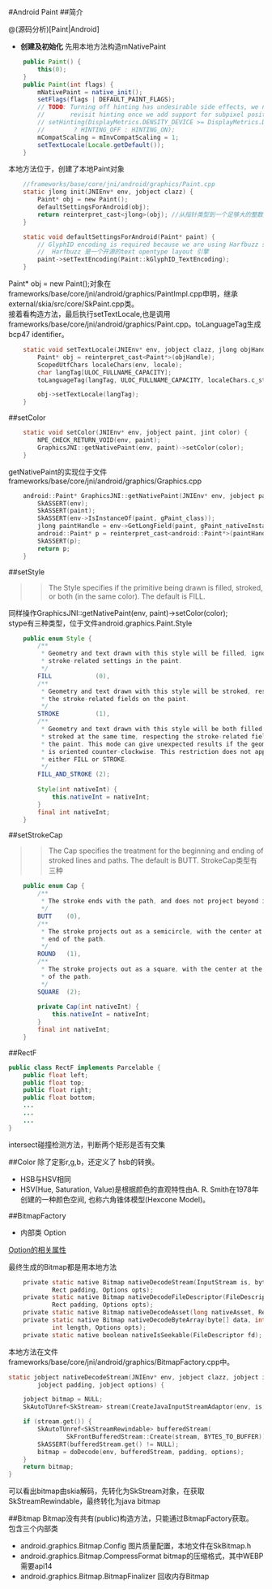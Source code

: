 #Android Paint
##简介
> 

@(源码分析)[Paint|Android]

 

- **创建及初始化**
先用本地方法构造mNativePaint

```java
    public Paint() {
        this(0);
    }
    public Paint(int flags) {
        mNativePaint = native_init();
        setFlags(flags | DEFAULT_PAINT_FLAGS);
        // TODO: Turning off hinting has undesirable side effects, we need to
        //       revisit hinting once we add support for subpixel positioning
        // setHinting(DisplayMetrics.DENSITY_DEVICE >= DisplayMetrics.DENSITY_TV
        //        ? HINTING_OFF : HINTING_ON);
        mCompatScaling = mInvCompatScaling = 1;
        setTextLocale(Locale.getDefault());
    }
```
本地方法位于，创建了本地Paint对象

```c
	//frameworks/base/core/jni/android/graphics/Paint.cpp
    static jlong init(JNIEnv* env, jobject clazz) {
        Paint* obj = new Paint();
        defaultSettingsForAndroid(obj);
        return reinterpret_cast<jlong>(obj); //从指针类型到一个足够大的整数类型
    }

    static void defaultSettingsForAndroid(Paint* paint) {
	    // GlyphID encoding is required because we are using Harfbuzz shaping
	    //  Harfbuzz 是一个开源的text opentype layout 引擎
	    paint->setTextEncoding(Paint::kGlyphID_TextEncoding);
	}
```

Paint* obj = new Paint();对象在frameworks/base/core/jni/android/graphics/PaintImpl.cpp申明，继承external/skia/src/core/SkPaint.cpp类。<br/>
接着看构造方法，最后执行setTextLocale,也是调用frameworks/base/core/jni/android/graphics/Paint.cpp。toLanguageTag生成 bcp47 identifier。

```c
    static void setTextLocale(JNIEnv* env, jobject clazz, jlong objHandle, jstring locale) {
        Paint* obj = reinterpret_cast<Paint*>(objHandle);
        ScopedUtfChars localeChars(env, locale);
        char langTag[ULOC_FULLNAME_CAPACITY];
        toLanguageTag(langTag, ULOC_FULLNAME_CAPACITY, localeChars.c_str());

        obj->setTextLocale(langTag);
    }
```

##setColor
```c
    static void setColor(JNIEnv* env, jobject paint, jint color) {
        NPE_CHECK_RETURN_VOID(env, paint);
        GraphicsJNI::getNativePaint(env, paint)->setColor(color);
    }
```
getNativePaint的实现位于文件frameworks/base/core/jni/android/graphics/Graphics.cpp
```c
	android::Paint* GraphicsJNI::getNativePaint(JNIEnv* env, jobject paint) {
	    SkASSERT(env);
	    SkASSERT(paint);
	    SkASSERT(env->IsInstanceOf(paint, gPaint_class));
	    jlong paintHandle = env->GetLongField(paint, gPaint_nativeInstanceID);
	    android::Paint* p = reinterpret_cast<android::Paint*>(paintHandle);
	    SkASSERT(p);
	    return p;
	}
```
##setStyle
>>The Style specifies if the primitive being drawn is filled, stroked, or both (in the same color). The default is FILL.

同样操作GraphicsJNI::getNativePaint(env, paint)->setColor(color);<br/>
stype有三种类型，位于文件android.graphics.Paint.Style

```java
    public enum Style {
        /**
         * Geometry and text drawn with this style will be filled, ignoring all
         * stroke-related settings in the paint.
         */
        FILL            (0),
        /**
         * Geometry and text drawn with this style will be stroked, respecting
         * the stroke-related fields on the paint.
         */
        STROKE          (1),
        /**
         * Geometry and text drawn with this style will be both filled and
         * stroked at the same time, respecting the stroke-related fields on
         * the paint. This mode can give unexpected results if the geometry
         * is oriented counter-clockwise. This restriction does not apply to
         * either FILL or STROKE.
         */
        FILL_AND_STROKE (2);
        
        Style(int nativeInt) {
            this.nativeInt = nativeInt;
        }
        final int nativeInt;
    }
```
##setStrokeCap

>> The Cap specifies the treatment for the beginning and ending of stroked lines and paths. The default is BUTT.
StrokeCap类型有三种

```java
    public enum Cap {
        /**
         * The stroke ends with the path, and does not project beyond it.
         */
        BUTT    (0),
        /**
         * The stroke projects out as a semicircle, with the center at the
         * end of the path.
         */
        ROUND   (1),
        /**
         * The stroke projects out as a square, with the center at the end
         * of the path.
         */
        SQUARE  (2);
        
        private Cap(int nativeInt) {
            this.nativeInt = nativeInt;
        }
        final int nativeInt;
    }
```
##RectF
```java
public class RectF implements Parcelable {
    public float left;
    public float top;
    public float right;
    public float bottom;
    ...
    ...
    ...
}
```
intersect碰撞检测方法，判断两个矩形是否有交集

##Color 
除了定影r,g,b，还定义了 hsb的转换。
- HSB与HSV相同
- HSV(Hue, Saturation, Value)是根据颜色的直观特性由A. R. Smith在1978年创建的一种颜色空间, 也称六角锥体模型(Hexcone Model)。

##BitmapFactory
- 内部类 Option

[Option的相关属性](BitmapFactory#Option.png)

最终生成的Bitmap都是用本地方法
```c
    private static native Bitmap nativeDecodeStream(InputStream is, byte[] storage,
            Rect padding, Options opts);
    private static native Bitmap nativeDecodeFileDescriptor(FileDescriptor fd,
            Rect padding, Options opts);
    private static native Bitmap nativeDecodeAsset(long nativeAsset, Rect padding, Options opts);
    private static native Bitmap nativeDecodeByteArray(byte[] data, int offset,
            int length, Options opts);
    private static native boolean nativeIsSeekable(FileDescriptor fd);
```
本地方法在文件 frameworks/base/core/jni/android/graphics/BitmapFactory.cpp中。
```c
static jobject nativeDecodeStream(JNIEnv* env, jobject clazz, jobject is, jbyteArray storage,
        jobject padding, jobject options) {

    jobject bitmap = NULL;
    SkAutoTUnref<SkStream> stream(CreateJavaInputStreamAdaptor(env, is, storage));

    if (stream.get()) {
        SkAutoTUnref<SkStreamRewindable> bufferedStream(
                SkFrontBufferedStream::Create(stream, BYTES_TO_BUFFER));
        SkASSERT(bufferedStream.get() != NULL);
        bitmap = doDecode(env, bufferedStream, padding, options);
    }
    return bitmap;
}
```
可以看出bitmap由skia解码，先转化为SkStream对象，在获取SkStreamRewindable，最终转化为java bitmap

##Bitmap
Bitmap没有共有(public)构造方法，只能通过BitmapFactory获取。<br/>
包含三个内部类
- android.graphics.Bitmap.Config 
图片质量配置，本地文件在SkBitmap.h
- android.graphics.Bitmap.CompressFormat bitmap的压缩格式，其中WEBP需要api14
- android.graphics.Bitmap.BitmapFinalizer 回收内存Bitmap


